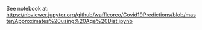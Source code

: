 See notebook at:
https://nbviewer.jupyter.org/github/waffleoreo/Covid19Predictions/blob/master/Approximates%20using%20Age%20Dist.ipynb



